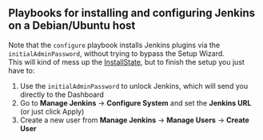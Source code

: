 ## Playbooks for installing and configuring Jenkins on a Debian/Ubuntu host

Note that the `configure` playbook installs Jenkins plugins via the `initialAdminPassword`, without trying to bypass the Setup Wizard.  
This will kind of mess up the [InstallState](https://javadoc.jenkins-ci.org/jenkins/install/InstallState.html), but to finish the setup you just have to:

1. Use the `initialAdminPassword` to unlock Jenkins, which will send you directly to the Dashboard
2. Go to **Manage Jenkins** -> **Configure System** and set the **Jenkins URL** (or just click Apply)
3. Create a new user from **Manage Jenkins** -> **Manage Users** -> **Create User**
